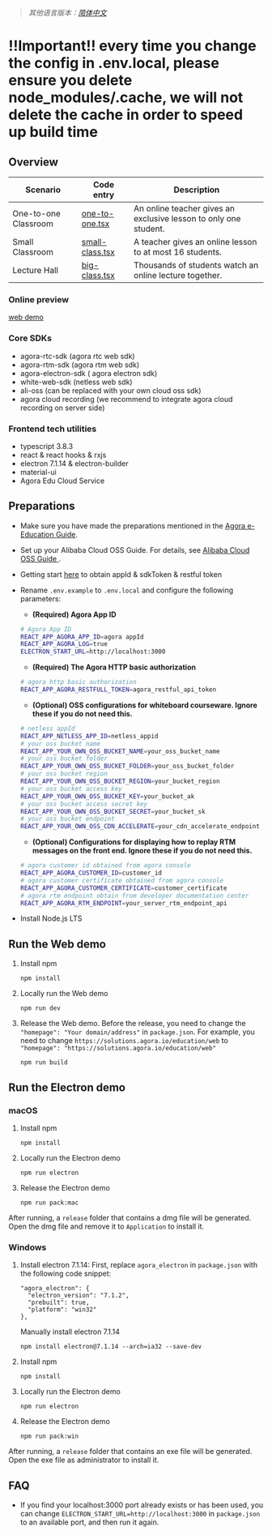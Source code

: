 > *其他语言版本：[简体中文](README.zh.md)*

# !!Important!! every time you change the config in .env.local, please ensure you delete node_modules/.cache, we will not delete the cache in order to speed up build time

## Overview

|Scenario|Code entry|Description|
| ------ | ----- | ----- |
| One-to-one Classroom | [one-to-one.tsx](https://github.com/AgoraIO-Usecase/eEducation/blob/master/education_web/src/pages/classroom/one-to-one.tsx) | An online teacher gives an exclusive lesson to only one student. |
| Small Classroom| [small-class.tsx](https://github.com/AgoraIO-Usecase/eEducation/blob/master/education_web/src/pages/classroom/small-class.tsx) | A teacher gives an online lesson to at most 16 students. |
| Lecture Hall | [big-class.tsx](https://github.com/AgoraIO-Usecase/eEducation/blob/master/education_web/src/pages/classroom/big-class.tsx) | Thousands of students watch an online lecture together. |

### Online preview

[web demo](https://solutions.agora.io/education/web/)

### Core SDKs
- agora-rtc-sdk (agora rtc web sdk)
- agora-rtm-sdk (agora rtm web sdk)
- agora-electron-sdk  ( agora electron sdk)
- white-web-sdk (netless web sdk)
- ali-oss (can be replaced with your own cloud oss sdk)
- agora cloud recording (we recommend to integrate agora cloud recording on server side)

### Frontend tech utilities
- typescript 3.8.3
- react & react hooks & rxjs
- electron 7.1.14 & electron-builder
- material-ui
- Agora Edu Cloud Service

## Preparations

- Make sure you have made the preparations mentioned in the [Agora e-Education Guide](https://github.com/AgoraIO-Usecase/eEducation).
- Set up your Alibaba Cloud OSS Guide. For details, see [Alibaba Cloud OSS Guide
](https://github.com/AgoraIO-Usecase/eEducation/wiki/Alibaba-Cloud-OSS-Guide).  
- Getting start [here](https://github.com/AgoraIO-Usecase/eEducation#prerequisites) to obtain appId & sdkToken & restful token
- Rename `.env.example` to `.env.local` and configure the following parameters:
  - **(Required) Agora App ID** 
  ```bash
  # Agora App ID
  REACT_APP_AGORA_APP_ID=agora appId
  REACT_APP_AGORA_LOG=true
  ELECTRON_START_URL=http://localhost:3000
  ```
  - **(Required) The Agora HTTP basic authorization**
  ```bash
  # agora http basic authorization
  REACT_APP_AGORA_RESTFULL_TOKEN=agora_restful_api_token
  ```
  - **(Optional) OSS configurations for whiteboard courseware. Ignore these if you do not need this.**
  ```bash
  # netless appId
  REACT_APP_NETLESS_APP_ID=netless_appid
  # your oss bucket name
  REACT_APP_YOUR_OWN_OSS_BUCKET_NAME=your_oss_bucket_name
  # your oss bucket folder
  REACT_APP_YOUR_OWN_OSS_BUCKET_FOLDER=your_oss_bucket_folder
  # your oss bucket region
  REACT_APP_YOUR_OWN_OSS_BUCKET_REGION=your_bucket_region
  # your oss bucket access key
  REACT_APP_YOUR_OWN_OSS_BUCKET_KEY=your_bucket_ak
  # your oss bucket access secret key
  REACT_APP_YOUR_OWN_OSS_BUCKET_SECRET=your_bucket_sk
  # your oss bucket endpoint
  REACT_APP_YOUR_OWN_OSS_CDN_ACCELERATE=your_cdn_accelerate_endpoint
  ```
  - **(Optional) Configurations for displaying how to replay RTM messages on the front end. Ignore these if you do not need this.**
  ```bash
  # agora customer id obtained from agora console
  REACT_APP_AGORA_CUSTOMER_ID=customer_id
  # agora customer certificate obtained from agora console
  REACT_APP_AGORA_CUSTOMER_CERTIFICATE=customer_certificate
  # agora rtm endpoint obtain from developer documentation center
  REACT_APP_AGORA_RTM_ENDPOINT=your_server_rtm_endpoint_api
  ```

- Install Node.js LTS

## Run the Web demo
1. Install npm
   ```
   npm install
   ```

2. Locally run the Web demo
   ```
   npm run dev
   ```
3. Release the Web demo. Before the release, you need to change the `"homepage": "Your domain/address"` in `package.json`. For example, you need to change `https://solutions.agora.io/education/web` to `"homepage": "https://solutions.agora.io/education/web"`
   ```
   npm run build
   ```
   
## Run the Electron demo

### macOS
1. Install npm
   ```
   npm install
   ```
2. Locally run the Electron demo
   ```
   npm run electron  
   ```
3. Release the Electron demo
   ```
   npm run pack:mac
   ```
After running, a `release` folder that contains a dmg file will be generated. Open the dmg file and remove it to `Application` to install it.

### Windows
1. Install electron 7.1.14: First, replace `agora_electron` in `package.json` with the following code snippet:
   ```
   "agora_electron": {
     "electron_version": "7.1.2",
     "prebuilt": true,
     "platform": "win32"
   },
   ```
   Manually install electron 7.1.14
   ```  
   npm install electron@7.1.14 --arch=ia32 --save-dev
   ```
2. Install npm
   ```
   npm install
   ```

3. Locally run the Electron demo
   ```
   npm run electron  
   ```
4. Release the Electron demo
   ```
   npm run pack:win
   ```
After running, a `release` folder that contains an exe file will be generated. Open the exe file as administrator to install it.

## FAQ
- If you find your localhost:3000 port already exists or has been used, you can change `ELECTRON_START_URL=http://localhost:3000` in `package.json` to an available port, and then run it again.  
